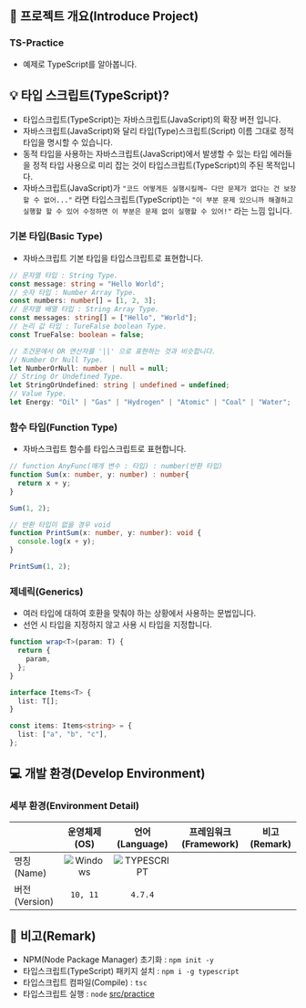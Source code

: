 ## 📕 프로젝트 개요(Introduce Project)

### TS-Practice

* 예제로 TypeScript를 알아봅니다.

## 💡 타입 스크립트(TypeScript)?

* 타입스크립트(TypeScript)는 자바스크립트(JavaScript)의 확장 버전 입니다.
* 자바스크립트(JavaScript)와 달리 타입(Type)스크립트(Script) 이름 그대로 정적 타입을 명시할 수 있습니다.
* 동적 타입을 사용하는 자바스크립트(JavaScript)에서 발생할 수 있는 타입 에러들을 정적 타입 사용으로 미리 잡는 것이 타입스크립트(TypeScript)의 주된 목적입니다.
* 자바스크립트(JavaScript)가 `"코드 어떻게든 실행시킬께~ 다만 문제가 없다는 건 보장할 수 없어..."` 라면 타입스크립트(TypeScript)는 `"이 부분 문제 있으니까 해결하고 실행할 할 수 있어 수정하면 이 부분은 문제 없이 실행할 수 있어!"` 라는 느낌 입니다.

### 기본 타입(Basic Type)

* 자바스크립트 기본 타입을 타입스크립트로 표현합니다.

```typescript
// 문자열 타입 : String Type.
const message: string = "Hello World";
// 숫자 타입 : Number Array Type.
const numbers: number[] = [1, 2, 3];
// 문자열 배열 타입 : String Array Type.
const messages: string[] = ["Hello", "World"];
// 논리 값 타입 : TureFalse boolean Type.
const TrueFalse: boolean = false;

// 조건문에서 OR 연산자를 '||' 으로 표현하는 것과 비슷합니다.
// Number Or Null Type.
let NumberOrNull: number | null = null;
// String Or Undefined Type.
let StringOrUndefined: string | undefined = undefined;
// Value Type.
let Energy: "Oil" | "Gas" | "Hydrogen" | "Atomic" | "Coal" | "Water";
```

### 함수 타입(Function Type)

* 자바스크립트 함수를 타입스크립트로 표현합니다.

```typescript
// function AnyFunc(매개 변수 : 타입) : number(반환 타입)
function Sum(x: number, y: number) : number{
  return x + y;
}

Sum(1, 2);

// 반환 타입이 없을 경우 void
function PrintSum(x: number, y: number): void {
  console.log(x + y);
}

PrintSum(1, 2);
```

### 제네릭(Generics)

* 여러 타입에 대하여 호환을 맞춰야 하는 상황에서 사용하는 문법입니다.
* 선언 시 타입을 지정하지 않고 사용 시 타입을 지정합니다.

```typescript
function wrap<T>(param: T) {
  return {
    param,
  };
}

interface Items<T> {
  list: T[];
}

const items: Items<string> = {
  list: ["a", "b", "c"],
};

```

## 💻 개발 환경(Develop Environment)

### 세부 환경(Environment Detail)

||운영체제(OS)|언어(Language)|프레임워크(Framework)|비고(Remark)|
|-|:-:|:-:|:-:|:-:|
|명칭(Name)|![Windows](https://img.shields.io/badge/Windows-0078D6?style=flat-square&logo=Windows&logoColor=white)|![TYPESCRIPT](https://img.shields.io/badge/TYPESCRIPT-3178C6?style=flat-square&logo=TypeScript&logoColor=white)|||
|버전(Version)|`10, 11`|`4.7.4`|||

## 📖 비고(Remark)

* NPM(Node Package Manager) 초기화 : `npm init -y`
* 타입스크립트(TypeScript) 패키지 설치 : `npm i -g typescript`
* 타입스크립트 컴파일(Compile) :  `tsc`
* 타입스크립트 실행 : `node` [src/practice](./src/practice.ts)
